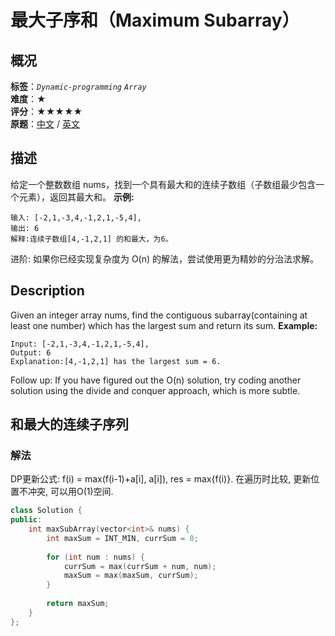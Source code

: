 # 最大子序和（Maximum Subarray）
## 概况
**标签**：*`Dynamic-programming`*  *`Array`*<br>
**难度**：★<br>
**评分**：★★★★★<br>
**原题**：[中文](https://leetcode-cn.com/problems/maximum-subarray) / [英文](https://leetcode.com/problems/maximum-subarray)
## 描述
给定一个整数数组 nums，找到一个具有最大和的连续子数组（子数组最少包含一个元素），返回其最大和。
**示例:**
```
输入: [-2,1,-3,4,-1,2,1,-5,4],
输出: 6
解释:连续子数组[4,-1,2,1] 的和最大，为6。
```
进阶:
如果你已经实现复杂度为 O(n) 的解法，尝试使用更为精妙的分治法求解。
## Description
Given an integer array nums, find the contiguous subarray(containing at least one number) which has the largest sum and return its sum.
**Example:**
```
Input: [-2,1,-3,4,-1,2,1,-5,4],
Output: 6
Explanation:[4,-1,2,1] has the largest sum = 6.
```
Follow up:
If you have figured out the O(n) solution, try coding another solution using the divide and conquer approach, which is more subtle.
## 和最大的连续子序列
### 解法
DP更新公式: 
    f(i) = max(f(i-1)+a[i], a[i]), res = max{f(i)}. 
在遍历时比较, 更新位置不冲突, 可以用O(1)空间.
```c++
class Solution {
public:
    int maxSubArray(vector<int>& nums) {
        int maxSum = INT_MIN, currSum = 0;
        
        for (int num : nums) {
            currSum = max(currSum + num, num);
            maxSum = max(maxSum, currSum);
        }
        
        return maxSum;
    }
};
```